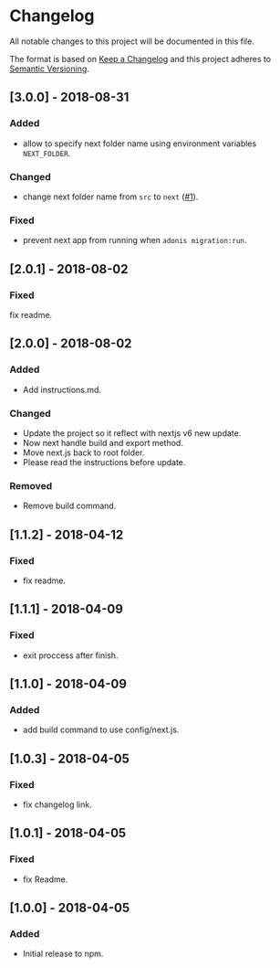 # Changelog

All notable changes to this project will be documented in this file.

The format is based on [Keep a Changelog](http://keepachangelog.com/en/1.0.0/)
and this project adheres to [Semantic Versioning](http://semver.org/spec/v2.0.0.html).

## [3.0.0] - 2018-08-31

### Added

- allow to specify next folder name using environment variables `NEXT_FOLDER`.

### Changed

- change next folder name from `src` to `next` ([#1](https://github.com/omarkhatibco/adonis-nextjs/issues/1)).

### Fixed

- prevent next app from running when `adonis migration:run`.

## [2.0.1] - 2018-08-02

### Fixed

fix readme.

## [2.0.0] - 2018-08-02

### Added

- Add instructions.md.

### Changed

- Update the project so it reflect with nextjs v6 new update.
- Now next handle build and export method.
- Move next.js back to root folder.
- Please read the instructions before update.

### Removed

- Remove build command.

## [1.1.2] - 2018-04-12

### Fixed

- fix readme.

## [1.1.1] - 2018-04-09

### Fixed

- exit proccess after finish.

## [1.1.0] - 2018-04-09

### Added

- add build command to use config/next.js.

## [1.0.3] - 2018-04-05

### Fixed

- fix changelog link.

## [1.0.1] - 2018-04-05

### Fixed

- fix Readme.

## [1.0.0] - 2018-04-05

### Added

- Initial release to npm.
